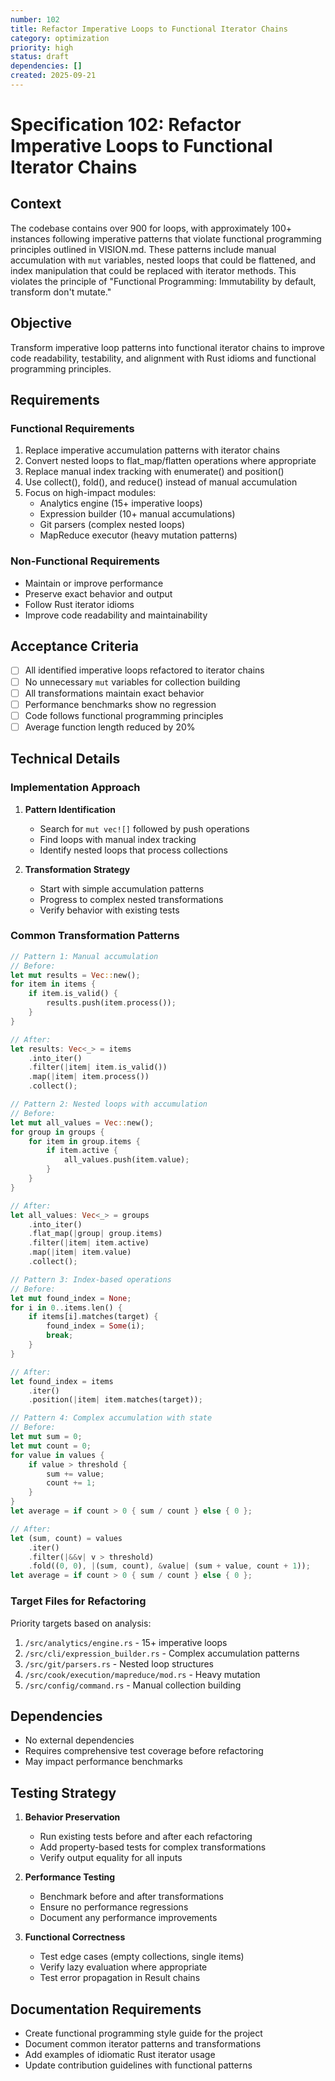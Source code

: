 ```yaml
---
number: 102
title: Refactor Imperative Loops to Functional Iterator Chains
category: optimization
priority: high
status: draft
dependencies: []
created: 2025-09-21
---
```


# Specification 102: Refactor Imperative Loops to Functional Iterator Chains

## Context

The codebase contains over 900 for loops, with approximately 100+ instances following imperative patterns that violate functional programming principles outlined in VISION.md. These patterns include manual accumulation with `mut` variables, nested loops that could be flattened, and index manipulation that could be replaced with iterator methods. This violates the principle of "Functional Programming: Immutability by default, transform don't mutate."

## Objective

Transform imperative loop patterns into functional iterator chains to improve code readability, testability, and alignment with Rust idioms and functional programming principles.

## Requirements

### Functional Requirements

1. Replace imperative accumulation patterns with iterator chains
2. Convert nested loops to flat_map/flatten operations where appropriate
3. Replace manual index tracking with enumerate() and position()
4. Use collect(), fold(), and reduce() instead of manual accumulation
5. Focus on high-impact modules:
   - Analytics engine (15+ imperative loops)
   - Expression builder (10+ manual accumulations)
   - Git parsers (complex nested loops)
   - MapReduce executor (heavy mutation patterns)

### Non-Functional Requirements

- Maintain or improve performance
- Preserve exact behavior and output
- Follow Rust iterator idioms
- Improve code readability and maintainability

## Acceptance Criteria

- [ ] All identified imperative loops refactored to iterator chains
- [ ] No unnecessary `mut` variables for collection building
- [ ] All transformations maintain exact behavior
- [ ] Performance benchmarks show no regression
- [ ] Code follows functional programming principles
- [ ] Average function length reduced by 20%

## Technical Details

### Implementation Approach

1. **Pattern Identification**
   - Search for `mut vec![]` followed by push operations
   - Find loops with manual index tracking
   - Identify nested loops that process collections

2. **Transformation Strategy**
   - Start with simple accumulation patterns
   - Progress to complex nested transformations
   - Verify behavior with existing tests

### Common Transformation Patterns

```rust
// Pattern 1: Manual accumulation
// Before:
let mut results = Vec::new();
for item in items {
    if item.is_valid() {
        results.push(item.process());
    }
}

// After:
let results: Vec<_> = items
    .into_iter()
    .filter(|item| item.is_valid())
    .map(|item| item.process())
    .collect();

// Pattern 2: Nested loops with accumulation
// Before:
let mut all_values = Vec::new();
for group in groups {
    for item in group.items {
        if item.active {
            all_values.push(item.value);
        }
    }
}

// After:
let all_values: Vec<_> = groups
    .into_iter()
    .flat_map(|group| group.items)
    .filter(|item| item.active)
    .map(|item| item.value)
    .collect();

// Pattern 3: Index-based operations
// Before:
let mut found_index = None;
for i in 0..items.len() {
    if items[i].matches(target) {
        found_index = Some(i);
        break;
    }
}

// After:
let found_index = items
    .iter()
    .position(|item| item.matches(target));

// Pattern 4: Complex accumulation with state
// Before:
let mut sum = 0;
let mut count = 0;
for value in values {
    if value > threshold {
        sum += value;
        count += 1;
    }
}
let average = if count > 0 { sum / count } else { 0 };

// After:
let (sum, count) = values
    .iter()
    .filter(|&&v| v > threshold)
    .fold((0, 0), |(sum, count), &value| (sum + value, count + 1));
let average = if count > 0 { sum / count } else { 0 };
```

### Target Files for Refactoring

Priority targets based on analysis:

1. `/src/analytics/engine.rs` - 15+ imperative loops
2. `/src/cli/expression_builder.rs` - Complex accumulation patterns
3. `/src/git/parsers.rs` - Nested loop structures
4. `/src/cook/execution/mapreduce/mod.rs` - Heavy mutation
5. `/src/config/command.rs` - Manual collection building

## Dependencies

- No external dependencies
- Requires comprehensive test coverage before refactoring
- May impact performance benchmarks

## Testing Strategy

1. **Behavior Preservation**
   - Run existing tests before and after each refactoring
   - Add property-based tests for complex transformations
   - Verify output equality for all inputs

2. **Performance Testing**
   - Benchmark before and after transformations
   - Ensure no performance regressions
   - Document any performance improvements

3. **Functional Correctness**
   - Test edge cases (empty collections, single items)
   - Verify lazy evaluation where appropriate
   - Test error propagation in Result chains

## Documentation Requirements

- Create functional programming style guide for the project
- Document common iterator patterns and transformations
- Add examples of idiomatic Rust iterator usage
- Update contribution guidelines with functional patterns